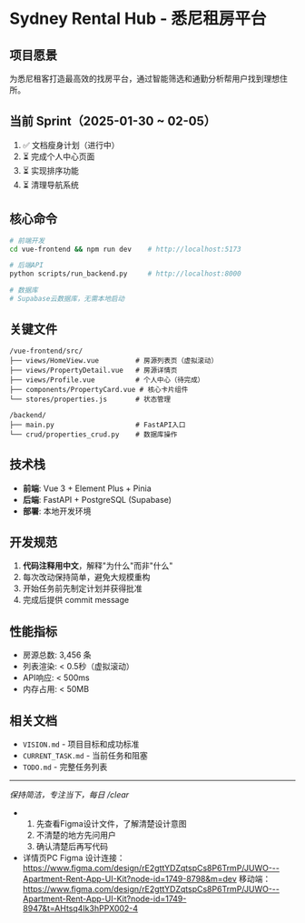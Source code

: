 # Sydney Rental Hub - 悉尼租房平台

## 项目愿景
为悉尼租客打造最高效的找房平台，通过智能筛选和通勤分析帮用户找到理想住所。

## 当前 Sprint（2025-01-30 ~ 02-05）
1. ✅ 文档瘦身计划（进行中）
2. ⏳ 完成个人中心页面
3. ⏳ 实现排序功能
4. ⏳ 清理导航系统

## 核心命令
```bash
# 前端开发
cd vue-frontend && npm run dev    # http://localhost:5173

# 后端API
python scripts/run_backend.py     # http://localhost:8000

# 数据库
# Supabase云数据库，无需本地启动
```

## 关键文件
```
/vue-frontend/src/
├── views/HomeView.vue         # 房源列表页（虚拟滚动）
├── views/PropertyDetail.vue   # 房源详情页
├── views/Profile.vue          # 个人中心（待完成）
├── components/PropertyCard.vue # 核心卡片组件
└── stores/properties.js       # 状态管理

/backend/
├── main.py                    # FastAPI入口
└── crud/properties_crud.py    # 数据库操作
```

## 技术栈
- **前端**: Vue 3 + Element Plus + Pinia
- **后端**: FastAPI + PostgreSQL (Supabase)
- **部署**: 本地开发环境

## 开发规范
1. **代码注释用中文**，解释"为什么"而非"什么"
2. 每次改动保持简单，避免大规模重构
3. 开始任务前先制定计划并获得批准
4. 完成后提供 commit message

## 性能指标
- 房源总数: 3,456 条
- 列表渲染: < 0.5秒（虚拟滚动）
- API响应: < 500ms
- 内存占用: < 50MB

## 相关文档
- `VISION.md` - 项目目标和成功标准
- `CURRENT_TASK.md` - 当前任务和阻塞
- `TODO.md` - 完整任务列表

---
*保持简洁，专注当下，每日 /clear*
- 1. 先查看Figma设计文件，了解清楚设计意图
  2. 不清楚的地方先问用户
  3. 确认清楚后再写代码
- 详情页PC Figma 设计连接： https://www.figma.com/design/rE2gttYDZqtspCs8P6TrmP/JUWO---Apartment-Rent-App-UI-Kit?node-id=1749-8798&m=dev 移动端： https://www.figma.com/design/rE2gttYDZqtspCs8P6TrmP/JUWO---Apartment-Rent-App-UI-Kit?node-id=1749-8947&t=AHtsq4Ik3hPPX002-4